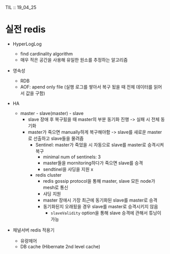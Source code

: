 TIL :: 19_04_25

# 실전 redis
- HyperLogLog
  - find cardinality algorithm
  - 매우 적은 공간을 사용해 유일한 원소를 추정하는 알고리즘

- 영속성
  - RDB
  - AOF: apend only file (실행 로그를 쌓아서 복구 됬을 때 전체 데이터를 읽어서 값을 구함)

- HA
  - master - slave(master) - slave
    - slave 장애 후 복구됬을 때 master의 부분 동기화 진행 -> 실패 시 전체 동기화
    - master가 죽으면 manually하게 복구해야함 -> slave를 새로운 master로 선출하고 slave들을 물려줌
      - Sentinel: master가 죽었을 시 자동으로 slave를 master로 승격시켜 복구
        - minimal num of sentinels: 3
        - master들을 mornitoring하다가 죽으면 slave를 승격
        - sendtinel을 샤딩을 지원 x
      - redis cluster
        - redis gossip protocol을 통해 master, slave 모든 node가 mesh로 통신
        - 샤딩 지원
        - master 장애시 가장 최근에 동기화된 slave를 master로 승격
        - 동기화된지 오래됬을 경우 slave를 master로 승격시키지 않음
          - ```slaveValidity``` option을 통해 slave 승격에 관해서 튜닝이 가능

- 채널서버 redis 적용기
  - 유량제어
  - DB cache (Hibernate 2nd level cache)